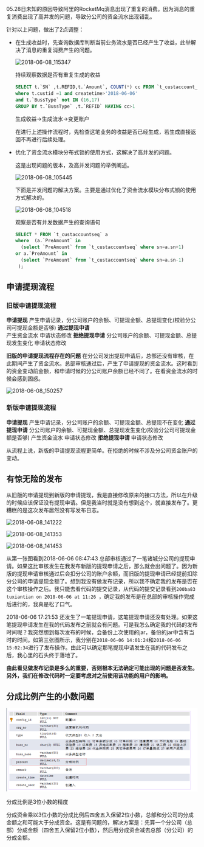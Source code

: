 05.28日未知的原因导致阿里的RocketMq消息出现了重复的消费。因为消息的重复消费出现了高并发的问题，导致分公司的资金流水出现错乱。

针对以上问题，做出了2点调整：

- 在生成收益时，先查询数据库判断当前业务流水是否已经产生了收益，此举解决了消息的重复消费产生的问题。

  ![2018-06-08_115347](D:/webresource/images/work/资金流水/2018-06-08_115347.png)

  持续观察数据是否有重复生成的收益

  ```sql
  SELECT t.`SN` ,t.REFID,t.`Amount`, COUNT(*) cc FROM `t_custaccount_income` t 
  where t.custid =1 and createtime>'2018-06-06' 
  and t.`BussType` not IN (16,17)  
  GROUP BY t.`BussType` ,t.`REFID` HAVING cc>1
  ```

  生成收益->生成流水->变更账户

  在进行上述操作流程时，先检查这笔业务的收益是否已经生成，若生成直接返回不再进行后续处理。

- 优化了资金流水模块分布式锁的使用方式，这解决了高并发的问题。

  这是出现问题的版本，及高并发问题的举例阐述。

  ![2018-06-08_105445](D:/webresource/images/work/资金流水/2018-06-08_105445.png)

  下面是并发问题的解决方案。主要是通过优化了资金流水模块分布式锁的使用方式解决的。

  ![2018-06-08_104518](D:/webresource/images/work/资金流水/2018-06-08_104518.png)

  观察是否有并发数据产生的查询语句

  ```sql
  SELECT * FROM `t_custaccountseq` a 
  where  (a.`PreAmount` in
    (select `PreAmount` from `t_custaccountseq` where sn=a.sn+1) 
  or a.`PreAmount` in
    (select `PreAmount` from `t_custaccountseq` where sn=a.sn-1)
   );
  ```
## 申请提现流程

  ### 旧版申请提现流程

  **申请提现** 
  	产生申请记录，分公司账户的余额、可提现金额、总提现变化(校验分公司可提现金额是否够)
  **通过提现申请**	
  	产生资金流水
  	申请状态修改
  **拒绝提现申请**
  	分公司账户的余额、可提现金额、总提现发生变化
  	申请状态修改

  **旧版的申请提现流程存在的问题**
  在分公司发出提现申请后，总部还没有审核，在此期间产生了资金流水。总部审核通过后，产生了申请提现的资金流水。这时看到的资金变动前金额，和申请时候的分公司账户余额已经不同了。在看资金流水的时候会感到困惑。

  ![2018-06-08_150257](D:/webresource/images/work/资金流水/2018-06-08_150257.png)

  ### **新版申请提现流程**

  **申请提现** 
  	产生申请记录，分公司账户的余额、可提现金额、总提现不在变化
  **通过提现申请**
  	分公司账户的余额、可提现金额、总提现发生变化(校验分公司可提现金额是否够)
  	产生资金流水
  	申请状态修改
  **拒绝提现申请**
  	申请状态修改

  从流程上说，新版的申请提现流程更简单。在拒绝的时候不涉及分公司资金账户的变动。

## 有惊无险的发布

  从旧版的申请提现到新版的申请提现，我是直接修改原来的接口方法，所以在升级的时候应该保证没有提现申请。但是我当时就是没有想到这个，就直接发布了。更糟糕的是这次发布居然没有写发布日志。

  ![2018-06-08_141222](D:/webresource/images/work/资金流水/2018-06-08_141222.png)

  ![2018-06-08_141353](D:/webresource/images/work/资金流水/2018-06-08_141353.png)

  ![2018-06-08_141453](D:/webresource/images/work/资金流水/2018-06-08_141453.png)

  从第一张图看到2018-06-06 08:47:43 总部审核通过了一笔诸城分公司的提现申请。如果这比审核发生在我发布新版的提现申请之后，那么就会出问题了。因为新版的提现申请审核通过后会扣分公司的账户余额，而旧版的提现申请已经提前扣除分公司的申请提现金额了。想到我没有做发布记录，所以我不确定我的发布是否在这个审核操作之后。我只能去看代码的提交记录，从代码的提交记录看到`200ba83 tuxiantian on 2018-06-06 at 11:26 `，确定我的发布是在总部的审核操作完成后进行的，我真是松了口气。

  2018-06-06 17:21:53 还发生了一笔提现申请，这笔提现申请还没有处理。如果这笔提现申请发生在我的代码发布之前就会有问题。可是我怎么确定我的代码的发布时间呢？我突然想到每次发布的时候，会备份上次使用的jar，备份的jar中含有当时的时间。如第三张图所示，我分别在`2018-06-06 14:01:24`和`2018-06-06 15:02:34`进行了发布操作。由此可以确定那笔提现申请发生在我的代码发布之后，我心里的石头终于落地了。

  **由此看见做发布记录是多么的重要，否则根本无法确定可能出现的问题是否发生。另外，我们在修改代码时一定要考虑对之前使用该功能的用户的影响。**

## 分成比例产生的小数问题

![TIM截图20180725151039](/images/work/资金流水/TIM截图20180725151039.png)

分成比例是3位小数的精度

分成资金乘以3位小数的分成比例后四舍五入保留2位小数，总部和分公司的分成金额之和可能大于分成资金。这是有问题的，解决方案是：先算一个分公司（总部）分成金额（四舍五入保留2位小数），然后用分成资金减去总部（分公司）的分成金额。

